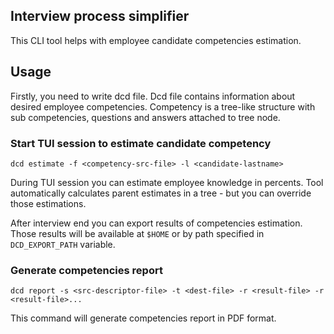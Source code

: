 ## Interview process simplifier

This CLI tool helps with employee candidate competencies estimation.

## Usage

Firstly, you need to write dcd file. Dcd file contains information about desired employee competencies.
Competency is a tree-like structure with sub competencies, questions and answers attached to tree node.

### Start TUI session to estimate candidate competency

```
dcd estimate -f <competency-src-file> -l <candidate-lastname>
```

During TUI session you can estimate employee knowledge in percents. Tool automatically calculates parent
estimates in a tree - but you can override those estimations.

After interview end you can export results of competencies estimation. Those results
will be available at `$HOME` or by path specified in `DCD_EXPORT_PATH` variable.

### Generate competencies report

```
dcd report -s <src-descriptor-file> -t <dest-file> -r <result-file> -r <result-file>...
```

This command will generate competencies report in PDF format.
